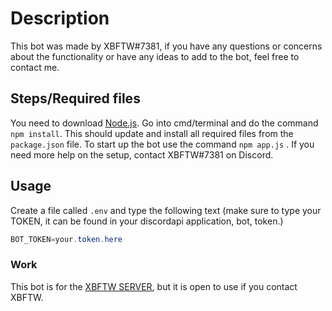 # Description

This bot was made by XBFTW#7381, if you have any questions or concerns about the functionality or have any ideas to add to the bot, feel free to contact me. 

## Steps/Required files

You need to download [Node.js](https://nodejs.org/en/). Go into cmd/terminal and do the command ```npm install```. This should update and install all required files from the ```package.json``` file. To start up the bot use the command ```npm app.js```  . If you need more help on the setup, contact XBFTW#7381 on Discord. 


## Usage
Create a file called ```.env``` and type the following text (make sure to type your TOKEN, it can be found in your discordapi application, bot, token.)

```java
BOT_TOKEN=your.token.here
```

### Work
This bot is for the [XBFTW SERVER](https://discord.gg/2kn45fF6VK), but it is open to use if you contact XBFTW. 
